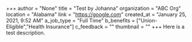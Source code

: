 +++
author = "None"
title = "Test by Johanna"
organization = "ABC Org"
location = "Alabama"
link = "https://google.com"
created_at = "January 25, 2021, 9:52 AM"
a_job_type = "Full Time"
b_benefits = ["Union-Eligible","Health Insurance"]
c_feedback = ""
thumbnail = ""
+++
Here is a test description.
